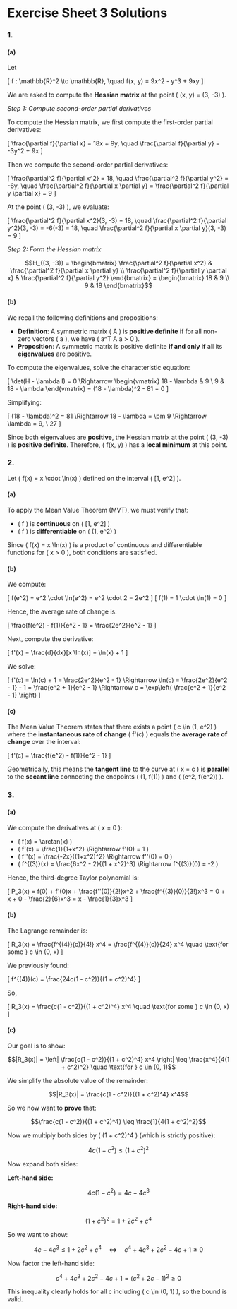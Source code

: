 # Exercise Sheet 3 Solutions

### 1.
#### (a)
Let

\[
f : \mathbb{R}^2 \to \mathbb{R}, \quad f(x, y) = 9x^2 - y^3 + 9xy
\]

We are asked to compute the **Hessian matrix** at the point \( (x, y) = (3, -3) \).


*Step 1: Compute second-order partial derivatives*

To compute the Hessian matrix, we first compute the first-order partial derivatives:

\[
\frac{\partial f}{\partial x} = 18x + 9y, \quad
\frac{\partial f}{\partial y} = -3y^2 + 9x
\]

Then we compute the second-order partial derivatives:

\[
\frac{\partial^2 f}{\partial x^2} = 18, \quad
\frac{\partial^2 f}{\partial y^2} = -6y, \quad
\frac{\partial^2 f}{\partial x \partial y} = \frac{\partial^2 f}{\partial y \partial x} = 9
\]

At the point \( (3, -3) \), we evaluate:

\[
\frac{\partial^2 f}{\partial x^2}(3, -3) = 18, \quad
\frac{\partial^2 f}{\partial y^2}(3, -3) = -6(-3) = 18, \quad
\frac{\partial^2 f}{\partial x \partial y}(3, -3) = 9
\]

*Step 2: Form the Hessian matrix*

```math
H_{(3, -3)} =
\begin{bmatrix}
\frac{\partial^2 f}{\partial x^2} & \frac{\partial^2 f}{\partial x \partial y} \\
\frac{\partial^2 f}{\partial y \partial x} & \frac{\partial^2 f}{\partial y^2}
\end{bmatrix}
=
\begin{bmatrix}
18 & 9 \\
9 & 18
\end{bmatrix}
```

#### (b)
We recall the following definitions and propositions:

- **Definition**: A symmetric matrix \( A \) is **positive definite** if for all non-zero vectors \( a \), we have \( a^T A a > 0 \).
- **Proposition**: A symmetric matrix is positive definite **if and only if** all its **eigenvalues** are positive.


To compute the eigenvalues, solve the characteristic equation:

\[
\det(H - \lambda I) = 0
\Rightarrow
\begin{vmatrix}
18 - \lambda & 9 \\
9 & 18 - \lambda
\end{vmatrix}
= (18 - \lambda)^2 - 81 = 0
\]

Simplifying:

\[
(18 - \lambda)^2 = 81 \Rightarrow 18 - \lambda = \pm 9
\Rightarrow \lambda = 9, \ 27
\]


Since both eigenvalues are **positive**, the Hessian matrix at the point \( (3, -3) \) is **positive definite**. Therefore, \( f(x, y) \) has a **local minimum** at this point.


### 2.

Let \( f(x) = x \cdot \ln(x) \) defined on the interval \( [1, e^2] \).

#### (a)
To apply the Mean Value Theorem (MVT), we must verify that:

- \( f \) is **continuous** on \( [1, e^2] \)
- \( f \) is **differentiable** on \( (1, e^2) \)

Since \( f(x) = x \ln(x) \) is a product of continuous and differentiable functions for \( x > 0 \), both conditions are satisfied.


#### (b)

We compute:

\[
f(e^2) = e^2 \cdot \ln(e^2) = e^2 \cdot 2 = 2e^2
\]
\[
f(1) = 1 \cdot \ln(1) = 0
\]

Hence, the average rate of change is:

\[
\frac{f(e^2) - f(1)}{e^2 - 1} = \frac{2e^2}{e^2 - 1}
\]

Next, compute the derivative:

\[
f'(x) = \frac{d}{dx}[x \ln(x)] = \ln(x) + 1
\]

We solve:

\[
f'(c) = \ln(c) + 1 = \frac{2e^2}{e^2 - 1}
\Rightarrow \ln(c) = \frac{2e^2}{e^2 - 1} - 1 = \frac{e^2 + 1}{e^2 - 1}
\Rightarrow c = \exp\left( \frac{e^2 + 1}{e^2 - 1} \right)
\]

#### (c)
The Mean Value Theorem states that there exists a point \( c \in (1, e^2) \) where the **instantaneous rate of change** \( f'(c) \) equals the **average rate of change** over the interval:

\[
f'(c) = \frac{f(e^2) - f(1)}{e^2 - 1}
\]

Geometrically, this means the **tangent line** to the curve at \( x = c \) is **parallel** to the **secant line** connecting the endpoints \( (1, f(1)) \) and \( (e^2, f(e^2)) \).


### 3.
#### (a)

We compute the derivatives at \( x = 0 \):

- \( f(x) = \arctan(x) \)
- \( f'(x) = \frac{1}{1+x^2} \Rightarrow f'(0) = 1 \)
- \( f''(x) = \frac{-2x}{(1+x^2)^2} \Rightarrow f''(0) = 0 \)
- \( f^{(3)}(x) = \frac{6x^2 - 2}{(1 + x^2)^3} \Rightarrow f^{(3)}(0) = -2 \)

Hence, the third-degree Taylor polynomial is:

\[
P_3(x) = f(0) + f'(0)x + \frac{f''(0)}{2!}x^2 + \frac{f^{(3)}(0)}{3!}x^3
= 0 + x + 0 - \frac{2}{6}x^3 = x - \frac{1}{3}x^3
\]

#### (b)
The Lagrange remainder is:

\[
R_3(x) = \frac{f^{(4)}(c)}{4!} x^4 = \frac{f^{(4)}(c)}{24} x^4 \quad \text{for some } c \in (0, x)
\]

We previously found:

\[
f^{(4)}(c) = \frac{24c(1 - c^2)}{(1 + c^2)^4}
\]

So,

\[
R_3(x) = \frac{c(1 - c^2)}{(1 + c^2)^4} x^4 \quad \text{for some } c \in (0, x)
\]

#### (c)

Our goal is to show:

```math
|R_3(x)| = \left| \frac{c(1 - c^2)}{(1 + c^2)^4} x^4 \right| \leq \frac{x^4}{4(1 + c^2)^2}
\quad \text{for } c \in (0, 1)
```

We simplify the absolute value of the remainder:

```math
|R_3(x)| = \frac{c(1 - c^2)}{(1 + c^2)^4} x^4
```

So we now want to **prove** that:

```math
\frac{c(1 - c^2)}{(1 + c^2)^4} \leq \frac{1}{4(1 + c^2)^2}
```

Now we multiply both sides by \( (1 + c^2)^4 \) (which is strictly positive):

```math
4c(1 - c^2) \leq (1 + c^2)^2
```

Now expand both sides:

**Left-hand side:**
```math
4c(1 - c^2) = 4c - 4c^3
```

**Right-hand side:**
```math
(1 + c^2)^2 = 1 + 2c^2 + c^4
```

So we want to show:
```math
4c - 4c^3 \leq 1 + 2c^2 + c^4
\quad \Leftrightarrow \quad
c^4 + 4c^3 + 2c^2 - 4c + 1 \geq 0
```

Now factor the left-hand side:
```math
c^4 + 4c^3 + 2c^2 - 4c + 1 = (c^2 + 2c - 1)^2 \geq 0
```

This inequality clearly holds for all c including \( c \in (0, 1) \), so the bound is valid.
